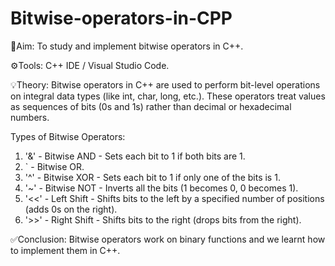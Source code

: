 # Bitwise-operators-in-CPP

🎯Aim: To study and implement bitwise operators in C++.

⚙️Tools: C++ IDE / Visual Studio Code.

💡Theory:
Bitwise operators in C++ are used to perform bit-level operations on integral data types (like int, char, long, etc.). These operators treat values as sequences of bits (0s and 1s) rather than decimal or hexadecimal numbers.

Types of Bitwise Operators:
1. '&' -	Bitwise AND -	Sets each bit to 1 if both bits are 1.
2. ` -	Bitwise OR.
3. '^'	- Bitwise XOR - Sets each bit to 1 if only one of the bits is 1.
4. '~'	- Bitwise NOT -	Inverts all the bits (1 becomes 0, 0 becomes 1).
5. '<<'	- Left Shift	- Shifts bits to the left by a specified number of positions (adds 0s on the right).
6. '>>' - Right Shift	- Shifts bits to the right (drops bits from the right).


✅Conclusion: Bitwise operators work on binary functions and we learnt how to implement them in C++.
